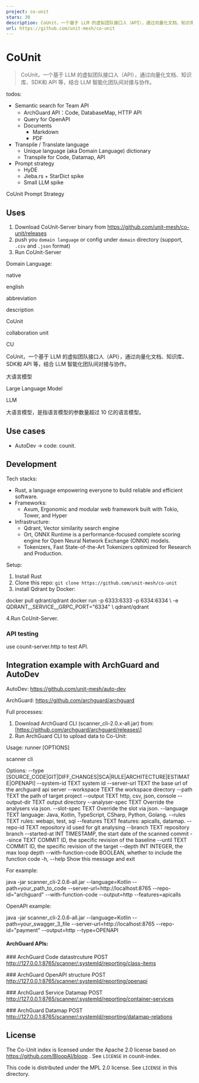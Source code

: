 ```yaml
---
project: co-unit
stars: 30
description: CoUnit，一个基于 LLM 的虚拟团队接口人（API），通过向量化文档、知识库、SDK和 API 等，结合 LLM 智能化团队间对接与协作。Merge artificial intelligence seamlessly with team collaboration. Leverage intelligent vectorization to process documents, knowledge bases, SDKs, and APIs, empowering teams to unleash their creativity.
url: https://github.com/unit-mesh/co-unit
---
```


CoUnit
======

> CoUnit，一个基于 LLM 的虚拟团队接口人（API），通过向量化文档、知识库、SDK和 API 等，结合 LLM 智能化团队间对接与协作。

todos:

-   Semantic search for Team API
    -   ArchGuard API：Code, DatabaseMap, HTTP API
    -   Query for OpenAPI
    -   Documents
        -   Markdown
        -   PDF
-   Transpile / Translate language
    -   Unique language (aka Domain Language) dictionary
    -   Transpile for Code, Datamap, API
-   Prompt strategy
    -   HyDE
    -   Jieba.rs + StarDict spike
    -   Small LLM spike

CoUnit Prompt Strategy

Uses
----

1.  Download CoUnit-Server binary from https://github.com/unit-mesh/co-unit/releases
2.  push you `domain language` or config under `domain` directory (support, `.csv` and `.json` format)
3.  Run CoUnit-Server

Domain Language:

native

english

abbreviation

description

CoUnit

collaboration unit

CU

CoUnit，一个基于 LLM 的虚拟团队接口人（API），通过向量化文档、知识库、SDK和 API 等，结合 LLM 智能化团队间对接与协作。

大语言模型

Large Language Model

LLM

大语言模型，是指语言模型的参数量超过 10 亿的语言模型。

Use cases
---------

-   AutoDev -> code: counit.

Development
-----------

Tech stacks:

-   Rust, a language empowering everyone to build reliable and efficient software.
-   Frameworks:
    -   Axum, Ergonomic and modular web framework built with Tokio, Tower, and Hyper
-   Infrastructure:
    -   Qdrant, Vector similarity search engine
    -   Ort, ONNX Runtime is a performance-focused complete scoring engine for Open Neural Network Exchange (ONNX) models.
    -   Tokenizers, Fast State-of-the-Art Tokenizers optimized for Research and Production.

Setup:

1.  Install Rust
2.  Clone this repo: `git clone https://github.com/unit-mesh/co-unit`
3.  install Qdrant by Docker:

docker pull qdrant/qdrant
docker run -p 6333:6333 -p 6334:6334 \\
    -e QDRANT\_\_SERVICE\_\_GRPC\_PORT="6334" \\
    qdrant/qdrant

4.Run CoUnit-Server.

### API testing

use counit-server.http to test API.

Integration example with ArchGuard and AutoDev
----------------------------------------------

AutoDev: https://github.com/unit-mesh/auto-dev

ArchGuard: https://github.com/archguard/archguard

Full processes:

1.  Download ArchGuard CLI (scanner\_cli-2.0.x-all.jar) from: \[https://github.com/archguard/archguard/releases\]
2.  Run ArchGuard CLI to upload data to Co-Unit:

Usage: runner \[OPTIONS\]

  scanner cli

Options:
  --type \[SOURCE\_CODE|GIT|DIFF\_CHANGES|SCA|RULE|ARCHITECTURE|ESTIMATE|OPENAPI\]
  --system-id TEXT                 system id
  --server-url TEXT                the base url of the archguard api server
  --workspace TEXT                 the workspace directory
  --path TEXT                      the path of target project
  --output TEXT                    http, csv, json, console
  --output-dir TEXT                output directory
  --analyser-spec TEXT             Override the analysers via json.
  --slot-spec TEXT                 Override the slot via json.
  --language TEXT                  language: Java, Kotlin, TypeScript, CSharp,
                                   Python, Golang.
  --rules TEXT                     rules: webapi, test, sql
  --features TEXT                  features: apicalls, datamap.
  --repo-id TEXT                   repository id used for git analysing
  --branch TEXT                    repository branch
  --started-at INT                 TIMESTAMP, the start date of the scanned
                                   commit
  --since TEXT                     COMMIT ID, the specific revision of the
                                   baseline
  --until TEXT                     COMMIT ID, the specific revision of the
                                   target
  --depth INT                      INTEGER, the max loop depth
  --with-function-code             BOOLEAN, whether to include the function
                                   code
  -h, --help                       Show this message and exit

For example:

java -jar scanner\_cli-2.0.6-all.jar --language=Kotlin --path=your\_path\_to\_code --server-url=http://localhost:8765 --repo-id="archguard" --with-function-code --output=http  --features=apicalls

OpenAPI example:

java -jar scanner\_cli-2.0.6-all.jar --language=Kotlin --path=your\_swagger\_3\_file --server-url=http://localhost:8765 --repo-id="payment" --output=http --type=OPENAPI 

#### ArchGuard APIs:

\### ArchGuard Code datastrcuture
POST http://127.0.0.1:8765/scanner/:systemId/reporting/class-items

\### ArchGuard OpenAPI structure
POST http://127.0.0.1:8765/scanner/:systemId/reporting/openapi

\### ArchGuard Service Datamap
POST http://127.0.0.1:8765/scanner/:systemId/reporting/container-services

\### ArchGuard Datamap 
POST http://127.0.0.1:8765/scanner/:systemId/reporting/datamap-relations

License
-------

The Co-Unit index is licensed under the Apache 2.0 license based on https://github.com/BloopAI/bloop . See `LICENSE` in counit-index.

This code is distributed under the MPL 2.0 license. See `LICENSE` in this directory.
